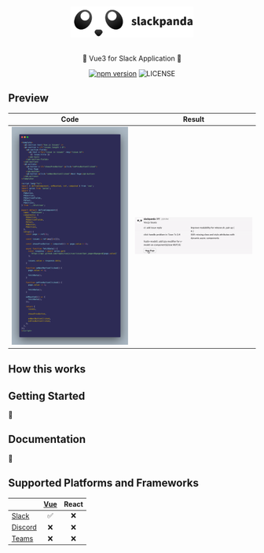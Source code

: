 <div align="center">
  <img src="docs/assets/slackpanda.png" width="250">
</div>

<br />

<p align="center">🤖 Vue3 for Slack Application 🐼</p>

<div align="center">

[![npm version](https://badge.fury.io/js/slackpanda.svg)](https://badge.fury.io/js/slackpanda)
![LICENSE](https://img.shields.io/npm/l/slackpanda?color=blue)

</div>

## Preview

<div align="center">

|                         Code                         |                         Result                         |
| :--------------------------------------------------: | :----------------------------------------------------: |
| <img src="docs/assets/preview-code.png" width="300"> | <img src="docs/assets/preview-result.gif" width="300"> |

</div>

## How this works

## Getting Started

🚧

## Documentation

🚧

## Supported Platforms and Frameworks

|                                                                                            | [Vue](packages/vue) | React |
| ------------------------------------------------------------------------------------------ | :-----------------: | :---: |
| [Slack](https://slack.com)                                                                 |         ✅          |  ❌   |
| [Discord](https://discord.com)                                                             |         ❌          |  ❌   |
| [Teams](https://www.microsoft.com/ko-kr/microsoft-365/microsoft-teams/group-chat-software) |         ❌          |  ❌   |
